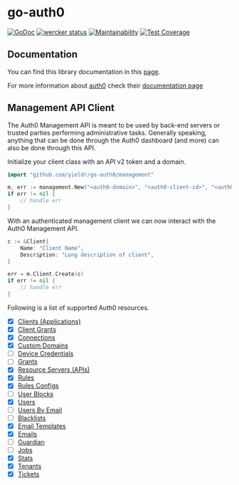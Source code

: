 # go-auth0

[![GoDoc](https://godoc.org/github.com/yieldr/go-auth0?status.svg)](http://godoc.org/github.com/yieldr/go-auth0)
[![wercker status](https://app.wercker.com/status/f2c3f70b3219eada66488b8c527f19f9/s/master "wercker status")](https://app.wercker.com/project/byKey/f2c3f70b3219eada66488b8c527f19f9)
[![Maintainability](https://api.codeclimate.com/v1/badges/3610191501844db862e8/maintainability)](https://codeclimate.com/github/yieldr/go-auth0/maintainability)
[![Test Coverage](https://api.codeclimate.com/v1/badges/3610191501844db862e8/test_coverage)](https://codeclimate.com/github/yieldr/go-auth0/test_coverage)

## Documentation

You can find this library documentation in this [page](http://godoc.org/github.com/yieldr/go-auth0).

For more information about [auth0](http://auth0.com/) check their [documentation page](http://docs.auth0.com/)

## Management API Client

The Auth0 Management API is meant to be used by back-end servers or trusted parties performing administrative tasks. Generally speaking, anything that can be done through the Auth0 dashboard (and more) can also be done through this API.

Initialize your client class with an API v2 token and a domain.

```go
import "github.com/yieldr/go-auth0/management"

m, err := management.New("<auth0-domain>", "<auth0-client-id>", "<auth0-client-secret>")
if err != nil {
	// handle err
}
```

With an authenticated management client we can now interact with the Auth0 Management API.

```go
c := &Client{
	Name: "Client Name",
	Description: "Long description of client",
}

err = m.Client.Create(c)
if err != nil {
	// handle err
}
```

Following is a list of supported Auth0 resources.

- [x] [Clients (Applications)](https://auth0.com/docs/api/management/v2#!/Clients/get_clients)
- [x] [Client Grants](https://auth0.com/docs/api/management/v2#!/Client_Grants/get_client_grants)
- [x] [Connections](https://auth0.com/docs/api/management/v2#!/Connections/get_connections)
- [x] [Custom Domains](https://auth0.com/docs/api/management/v2#!/Custom_Domains/get_custom_domains)
- [ ] [Device Credentials](https://auth0.com/docs/api/management/v2#!/Device_Credentials/get_device_credentials)
- [ ] [Grants](https://auth0.com/docs/api/management/v2#!/Grants/get_grants)
- [x] [Resource Servers (APIs)](https://auth0.com/docs/api/management/v2#!/Resource_Servers/get_resource_servers)
- [x] [Rules](https://auth0.com/docs/api/management/v2#!/Rules/get_rules)
- [x] [Rules Configs](https://auth0.com/docs/api/management/v2#!/Rules_Configs/get_rules_configs)
- [ ] [User Blocks](https://auth0.com/docs/api/management/v2#!/User_Blocks/get_user_blocks)
- [x] [Users](https://auth0.com/docs/api/management/v2#!/Users/get_users)
- [ ] [Users By Email](https://auth0.com/docs/api/management/v2#!/Users_By_Email/get_users_by_email)
- [ ] [Blacklists](https://auth0.com/docs/api/management/v2#!/Blacklists/get_tokens)
- [x] [Email Templates](https://auth0.com/docs/api/management/v2#!/Email_Templates/get_email_templates_by_templateName)
- [x] [Emails](https://auth0.com/docs/api/management/v2#!/Emails/get_provider)
- [ ] [Guardian](https://auth0.com/docs/api/management/v2#!/Guardian/get_factors)
- [ ] [Jobs](https://auth0.com/docs/api/management/v2#!/Jobs/get_jobs_by_id)
- [x] [Stats](https://auth0.com/docs/api/management/v2#!/Stats/get_active_users)
- [x] [Tenants](https://auth0.com/docs/api/management/v2#!/Tenants/get_settings)
- [x] [Tickets](https://auth0.com/docs/api/management/v2#!/Tickets/post_email_verification)
